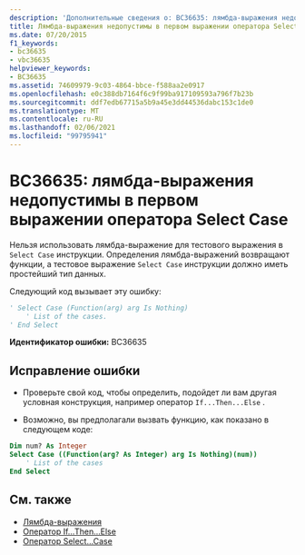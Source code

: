 ```yaml
---
description: 'Дополнительные сведения о: BC36635: лямбда-выражения недопустимы в первом выражении оператора Select Case'
title: Лямбда-выражения недопустимы в первом выражении оператора Select Case
ms.date: 07/20/2015
f1_keywords:
- bc36635
- vbc36635
helpviewer_keywords:
- BC36635
ms.assetid: 74609979-9c03-4864-bbce-f588aa2e0917
ms.openlocfilehash: e0c388db7164f6c9f99ba917109593a796f7b23b
ms.sourcegitcommit: ddf7edb67715a5b9a45e3dd44536dabc153c1de0
ms.translationtype: MT
ms.contentlocale: ru-RU
ms.lasthandoff: 02/06/2021
ms.locfileid: "99795941"
---
```

# <a name="bc36635-lambda-expressions-are-not-valid-in-the-first-expression-of-a-select-case-statement"></a>BC36635: лямбда-выражения недопустимы в первом выражении оператора Select Case

Нельзя использовать лямбда-выражение для тестового выражения в `Select Case` инструкции. Определения лямбда-выражений возвращают функции, а тестовое выражение `Select Case` инструкции должно иметь простейший тип данных.

 Следующий код вызывает эту ошибку:

```vb
' Select Case (Function(arg) arg Is Nothing)
    ' List of the cases.
' End Select
```

 **Идентификатор ошибки:** BC36635

## <a name="to-correct-this-error"></a>Исправление ошибки

- Проверьте свой код, чтобы определить, подойдет ли вам другая условная конструкция, например оператор `If...Then...Else` .

- Возможно, вы предполагали вызвать функцию, как показано в следующем коде:

```vb
Dim num? As Integer
Select Case ((Function(arg? As Integer) arg Is Nothing)(num))
    ' List of the cases
End Select
```

## <a name="see-also"></a>См. также

- [Лямбда-выражения](../../programming-guide/language-features/procedures/lambda-expressions.md)
- [Оператор If…Then…Else](../statements/if-then-else-statement.md)
- [Оператор Select…Case](../statements/select-case-statement.md)
